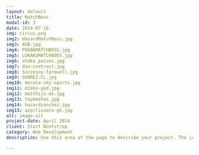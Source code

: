 ```yaml
---
layout: default
title: MatchBoss
modal-id: 3
date: 2014-07-16
img: circus.png
img2: HazardMatchBoss.jpg
img3: AUB.jpg
img4: POGBAMATCHBOSS.jpg
img5: LUKAKUMATCHBOSS.jpg
img6: xhaka_passes.jpg
img7: don-contract.jpg
img8: Szczesny-farewell.jpg
img9: SUAREZ-CL.jpg
img10: morata-sky-sports.jpg
img11: dzeko-god.jpg
img12: matthijs-de.jpg
img13: top4motms.jpg
img14: hazardsanchez.jpg
img15: azpilicueta-gk.jpg
alt: image-alt
project-date: April 2014
client: Start Bootstrap
category: Web Development
description: Use this area of the page to describe your project. The icon above is part of a free icon set by <a href="https://sellfy.com/p/8Q9P/jV3VZ/">Flat Icons</a>. On their website, you can download their free set with 16 icons, or you can purchase the entire set with 146 icons for only $12!

---
```

